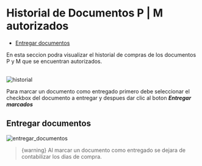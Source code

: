 # Historial de Documentos P | M  autorizados
- [Entregar documentos](#entregar)

En esta seccion podra visualizar el historial de compras de los documentos P y M que se encuentran autorizados.<br><br>

![historial](/images/docs/documentp/vistaAutorizados.png)

Para marcar un documento como entregado primero debe seleccionar el checkbox del documento a entregar y despues dar clic al boton ***Entregar marcados***
## <a name="entregar">Entregar documentos</a>
![entregar_documentos](/images/docs/documentp/entregarDocumentos.png)

> {warning} Al marcar un documento como entregado se dejara de contabilizar los dias de compra.